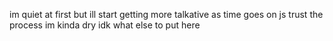 im quiet at first but ill start getting more talkative as time goes on js trust the process
im kinda dry
idk what else to put here 
